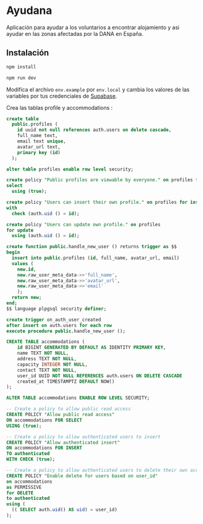 # Ayudana
Aplicación para ayudar a los voluntarios a encontrar alojamiento y asi ayudar en las zonas afectadas por la DANA en España.

## Instalación


```bash
npm install

npm run dev
```

Modifica el archivo `env.example` por `env.local` y cambia los valores de las variables por tus credenciales de [Supabase](https://supabase.com/).

Crea las tablas profile y accommodations :

```sql
create table
  public.profiles (
    id uuid not null references auth.users on delete cascade,
    full_name text,
    email text unique,
    avatar_url text,
    primary key (id)
  );

alter table profiles enable row level security;

create policy "Public profiles are viewable by everyone." on profiles for
select
  using (true);

create policy "Users can insert their own profile." on profiles for insert
with
  check (auth.uid () = id);

create policy "Users can update own profile." on profiles
for update
  using (auth.uid () = id);

create function public.handle_new_user () returns trigger as $$
begin
  insert into public.profiles (id, full_name, avatar_url, email)
  values (
    new.id, 
    new.raw_user_meta_data->>'full_name', 
    new.raw_user_meta_data->>'avatar_url',
    new.raw_user_meta_data->>'email'
    );
  return new;
end;
$$ language plpgsql security definer;

create trigger on_auth_user_created
after insert on auth.users for each row
execute procedure public.handle_new_user ();
```

```sql
CREATE TABLE accommodations (
    id BIGINT GENERATED BY DEFAULT AS IDENTITY PRIMARY KEY,
    name TEXT NOT NULL,
    address TEXT NOT NULL,
    capacity INTEGER NOT NULL,
    contact TEXT NOT NULL,
    user_id UUID NOT NULL REFERENCES auth.users ON DELETE CASCADE
    created_at TIMESTAMPTZ DEFAULT NOW()
);

ALTER TABLE accommodations ENABLE ROW LEVEL SECURITY;

-- Create a policy to allow public read access
CREATE POLICY "Allow public read access"
ON accommodations FOR SELECT
USING (true);

-- Create a policy to allow authenticated users to insert
CREATE POLICY "Allow authenticated insert"
ON accommodations FOR INSERT
TO authenticated
WITH CHECK (true);

-- Create a policy to allow authenticated users to delete their own accommodation
CREATE POLICY "Enable delete for users based on user_id"
on accommodations
as PERMISSIVE
for DELETE
to authenticated
using (
  (( SELECT auth.uid() AS uid) = user_id)
);
```